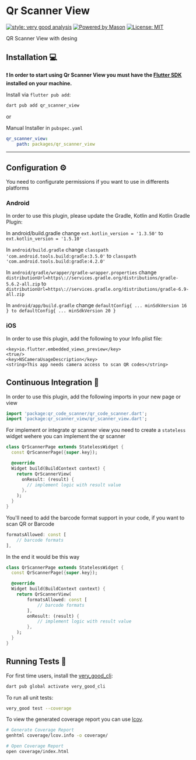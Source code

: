 # Qr Scanner View

[![style: very good analysis][very_good_analysis_badge]][very_good_analysis_link]
[![Powered by Mason](https://img.shields.io/endpoint?url=https%3A%2F%2Ftinyurl.com%2Fmason-badge)](https://github.com/felangel/mason)
[![License: MIT][license_badge]][license_link]

QR Scanner View with desing

## Installation 💻

**❗ In order to start using Qr Scanner View you must have the [Flutter SDK][flutter_install_link] installed on your machine.**

Install via `flutter pub add`:

```sh
dart pub add qr_scanner_view
```

or

Manual Installer in ```pubspec.yaml```

```yaml
qr_scanner_view:
    path: packages/qr_scanner_view
```

---

## Configuration ⚙️

You need to configurate permissions if you want to use in differents platforms

### Android

In order to use this plugin, please update the Gradle, Kotlin and Kotlin Gradle Plugin:

In android/build.gradle change ```ext.kotlin_version = '1.3.50'``` to ```ext.kotlin_version = '1.5.10'```

In ```android/build.gradle``` change ```classpath 'com.android.tools.build:gradle:3.5.0'``` to ```classpath 'com.android.tools.build:gradle:4.2.0'```

In ```android/gradle/wrapper/gradle-wrapper.properties``` change
```distributionUrl=https\://services.gradle.org/distributions/gradle-5.6.2-all.zip``` to
```distributionUrl=https\://services.gradle.org/distributions/gradle-6.9-all.zip```

In ```android/app/build.gradle``` change ```defaultConfig{ ... minSdkVersion 16 } to defaultConfig{ ... minSdkVersion 20 }```

### iOS

In order to use this plugin, add the following to your Info.plist file:

```plist
<key>io.flutter.embedded_views_preview</key>
<true/>
<key>NSCameraUsageDescription</key>
<string>This app needs camera access to scan QR codes</string>
```

## Continuous Integration 🤖

In order to use this plugin, add the following imports in your new page or view

```dart
import 'package:qr_code_scanner/qr_code_scanner.dart';
import 'package:qr_scanner_view/qr_scanner_view.dart';
```

For implement or integrate qr scanner view you need to create a ```stateless``` widget wehere you can implement the qr scanner

```dart
class QrScannerPage extends StatelessWidget {
  const QrScannerPage({super.key});

  @override
  Widget build(BuildContext context) {
    return QrScannerView(
      onResult: (result) {
        // implement logic with result value
      },
    );
  }
}
```

You'll need to add the barcode format support in your code, if you want to scan QR or Barcode

```dart
formatsAllowed: const [
    // barcode formats
],
```

In the end it would be this way

```dart
class QrScannerPage extends StatelessWidget {
  const QrScannerPage({super.key});

  @override
  Widget build(BuildContext context) {
    return QrScannerView(
        formatsAllowed: const [
            // barcode formats
        ],
        onResult: (result) {
            // implement logic with result value
        },
    );
  }
}
```


## Running Tests 🧪

For first time users, install the [very_good_cli][very_good_cli_link]:

```sh
dart pub global activate very_good_cli
```

To run all unit tests:

```sh
very_good test --coverage
```

To view the generated coverage report you can use [lcov](https://github.com/linux-test-project/lcov).

```sh
# Generate Coverage Report
genhtml coverage/lcov.info -o coverage/

# Open Coverage Report
open coverage/index.html
```

[flutter_install_link]: https://docs.flutter.dev/get-started/install
[github_actions_link]: https://docs.github.com/en/actions/learn-github-actions
[license_badge]: https://img.shields.io/badge/license-MIT-blue.svg
[license_link]: https://opensource.org/licenses/MIT
[logo_black]: https://raw.githubusercontent.com/VGVentures/very_good_brand/main/styles/README/vgv_logo_black.png#gh-light-mode-only
[logo_white]: https://raw.githubusercontent.com/VGVentures/very_good_brand/main/styles/README/vgv_logo_white.png#gh-dark-mode-only
[mason_link]: https://github.com/felangel/mason
[very_good_analysis_badge]: https://img.shields.io/badge/style-very_good_analysis-B22C89.svg
[very_good_analysis_link]: https://pub.dev/packages/very_good_analysis
[very_good_cli_link]: https://pub.dev/packages/very_good_cli
[very_good_coverage_link]: https://github.com/marketplace/actions/very-good-coverage
[very_good_ventures_link]: https://verygood.ventures
[very_good_ventures_link_light]: https://verygood.ventures#gh-light-mode-only
[very_good_ventures_link_dark]: https://verygood.ventures#gh-dark-mode-only
[very_good_workflows_link]: https://github.com/VeryGoodOpenSource/very_good_workflows
